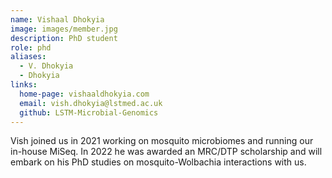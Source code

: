 ```yaml
---
name: Vishaal Dhokyia
image: images/member.jpg
description: PhD student
role: phd
aliases:
  - V. Dhokyia
  - Dhokyia
links:
  home-page: vishaaldhokyia.com
  email: vish.dhokyia@lstmed.ac.uk
  github: LSTM-Microbial-Genomics
---
```


Vish joined us in 2021 working on mosquito microbiomes and running our in-house MiSeq.
In 2022 he was awarded an MRC/DTP scholarship and will embark on his PhD studies on mosquito-Wolbachia interactions with us.
